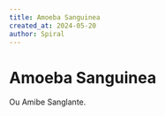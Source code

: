 ```yaml
---
title: Amoeba Sanguinea
created_at: 2024-05-20
author: Spiral
---
```

# Amoeba Sanguinea
Ou Amibe Sanglante. 